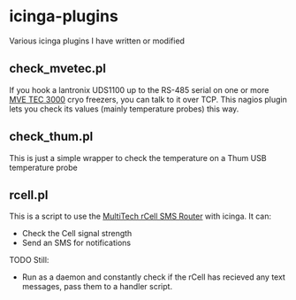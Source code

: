 # icinga-plugins
Various icinga plugins I have written or modified


## check_mvetec.pl
If you hook a lantronix UDS1100 up to the RS-485 serial on one or more [MVE TEC 3000](http://files.chartindustries.com/TEC3000%20Tech%20Freezer%20Manual%2013289499%20F%203.pdf) cryo freezers, you can talk to it over TCP. This nagios plugin lets you check its values (mainly temperature probes) this way.

## check_thum.pl

This is just a simple wrapper to check the temperature on a Thum USB temperature probe

## rcell.pl

This is a script to use the [MultiTech rCell SMS Router](http://www.multitech.com/brands/multiconnect-rcell-100-series) with icinga. It can:
  * Check the Cell signal strength
  * Send an SMS for notifications

TODO Still:
  * Run as a daemon and constantly check if the rCell has recieved any text messages, pass them to a handler script.
